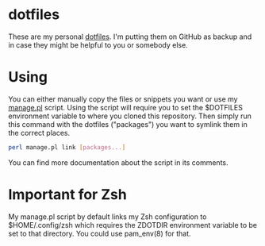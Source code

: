 # dotfiles

These are my personal [dotfiles](https://wiki.archlinux.org/title/Dotfiles).
I'm putting them on GitHub as backup and in case they might be helpful to you or somebody else.

# Using

You can either manually copy the files or snippets you want or use my [manage.pl](https://github.com/JxBP/dotfiles/blob/master/_manage/manage.pl.pl) script.
Using the script will require you to set the $DOTFILES environment variable to where you cloned this repository.
Then simply run this command with the dotfiles ("packages") you want to symlink them in the correct places.

```sh
perl manage.pl link [packages...]
```

You can find more documentation about the script in its comments.


# Important for Zsh

My manage.pl script by default links my Zsh configuration to $HOME/.config/zsh which requires the ZDOTDIR environment variable to be set to that directory.
You could use pam_env(8) for that.
